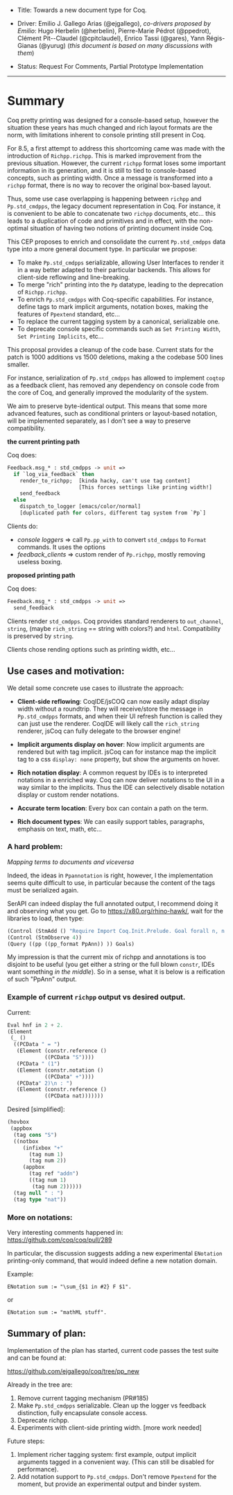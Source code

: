 - Title: Towards a new document type for Coq.

- Driver: Emilio J. Gallego Arias (@ejgallego),
  _co-drivers proposed by Emilio_: Hugo Herbelin (@herbelin), Pierre-Marie Pédrot (@ppedrot), Clément Pit--Claudel (@cpitclaudel), Enrico Tassi (@gares), Yann Régis-Gianas (@yurug)
  (_this document is based on many discussions with them_)

- Status: Request For Comments, Partial Prototype Implementation

----

# Summary

Coq pretty printing was designed for a console-based setup, however
the situation these years has much changed and rich layout formats are
the norm, with limitations inherent to console printing still present
in Coq.

For 8.5, a first attempt to address this shortcoming came was made
with the introduction of `Richpp.richpp`. This is marked improvement
from the previous situation. However, the current `richpp` format
loses some important information in its generation, and it is still to
tied to console-based concepts, such as printing width. Once a message
is transformed into a `richpp` format, there is no way to recover the
original box-based layout.

Thus, some use case overlapping is happening between `richpp` and
`Pp.std_cmdpps`, the legacy document representation in Coq. For
instance, it is convenient to be able to concatenate two `richpp`
documents, etc... this leads to a duplication of code and primitives
and in effect, with the non-optimal situation of having two notions of
printing document inside Coq.

This CEP proposes to enrich and consolidate the current `Pp.std_cmdpps` data
type into a more general document type. In particular we propose:

- To make `Pp.std_cmdpps` serializable, allowing User Interfaces to
  render it in a way better adapted to their particular backends. This
  allows for client-side reflowing and line-breaking.
- To merge "rich" printing into the `Pp` datatype, leading to the
  deprecation of `Richpp.richpp`.
- To enrich `Pp.std_cmdpps` with Coq-specific capabilities. For instance,
  define tags to mark implicit arguments, notation boxes, making the features of
  `Ppextend` standard, etc...
- To replace the current tagging system by a canonical, serializable one.
- To deprecate console specific commands such as `Set Printing Width`,
  `Set Printing Implicits`, etc...

This proposal provides a cleanup of the code base. Current stats for
the patch is 1000 additions vs 1500 deletions, making a the codebase
500 lines smaller.

For instance, serialization of `Pp.std_cmdpps` has allowed to
implement `coqtop` as a feedback client, has removed any dependency on
console code from the core of Coq, and generally improved the
modularity of the system.

We aim to preserve byte-identical output. This means that some more
advanced features, such as conditional printers or layout-based
notation, will be implemented separately, as I don't see a way to
preserve compatibility.

**the current printing path**

Coq does:

```ocaml
Feedback.msg_* : std_cmdpps -> unit =>
  if `log_via_feedback` then
    render_to_richpp;  [kinda hacky, can't use tag content]
                       [This forces settings like printing width!]
    send_feedback
  else
    dispatch_to_logger [emacs/color/normal]
    [duplicated path for colors, different tag system from `Pp`]
```

Clients do:

- _console loggers_ => call `Pp.pp_with` to convert `std_cmdpps` to
  `Format` commands. It uses the options
- _feedback_clients_ => custom render of `Pp.richpp`, mostly removing
  useless boxing.

**proposed printing path**

Coq does:

```ocaml
Feedback.msg_* : std_cmdpps -> unit =>
  send_feedback
```

Clients render `std_cmdpps`. Coq provides standard renderers to
`out_channel`, `string`, (maybe `rich_string` == string with colors?)
and `html`. Compatibility is preserved by `string`.

Clients chose rending options such as printing width, etc...

## Use cases and motivation:

We detail some concrete use cases to illustrate the approach:

- **Client-side reflowing**: CoqIDE/jsCOQ can now easily adapt display
  width without a roundtrip. They will receive/store the message in
  `Pp.std_cmdpps` formats, and when their UI refresh function is
  called they can just use the renderer. CoqIDE will likely call the
  `rich_string` renderer, jsCoq can fully delegate to the browser
  engine!

- **Implicit arguments display on hover**: Now implicit arguments are
  rendered but with tag implicit. jsCoq can for instance map the
  implicit tag to a css `display: none` property, but show the
  arguments on hover.

- **Rich notation display**: A common request by IDEs is to
  interpreted notations in a enriched way. Coq can now deliver
  notations to the UI in a way similar to the implicits. Thus the IDE
  can selectively disable notation display or custom render notations.

- **Accurate term location**: Every box can contain a path on the term.

- **Rich document types**: We can easily support tables, paragraphs,
  emphasis on text, math, etc...

### A hard problem:

_Mapping terms to documents and viceversa_

Indeed, the ideas in `Ppannotation` is right, however, I the
implementation seems quite difficult to use, in particular because the
content of the tags must be serialized again.

SerAPI can indeed display the full annotated output, I recommend doing
it and observing what you get. Go to https://x80.org/rhino-hawk/, wait for the libraries to load, then type:

```lisp
(Control (StmAdd () "Require Import Coq.Init.Prelude. Goal forall n, n + 0 = n. intros n."))
(Control (StmObserve 4))
(Query ((pp ((pp_format PpAnn)) )) Goals)
```

My impression is that the current mix of richpp and annotations is too
disjoint to be useful (you get either a string or the full blown
`constr`, IDEs want something _in the middle_). So in a sense, what it
is below is a reification of such "PpAnn" output.

### Example of current `richpp` output vs desired output.

Current:
```lisp
Eval hnf in 2 + 2.
(Element
 (_ ()
  ((PCData " = ")
   (Element (constr.reference ()
            ((PCData "S"))))
   (PCData " (1")
   (Element (constr.notation ()
            ((PCData" +"))))
   (PCData" 2)\n : ")
   (Element (constr.reference ()
            ((PCData nat)))))))
```

Desired [simplified]:
```lisp
(hovbox
 (appbox
  (tag cons "S")
  ((notbox
     (infixbox "+"
       (tag num 1)
       (tag num 2))
     (appbox
       (tag ref "addn")
       ((tag num 1)
        (tag num 2))))))
  (tag null " : ")
  (tag type "nat"))
```

### More on notations:

Very interesting comments happened in:
https://github.com/coq/coq/pull/289

In particular, the discussion suggests adding a new experimental
`ENotation` printing-only command, that would indeed define a new notation domain.

Example:
```coq
ENotation sum := "\sum_{$1 in #2} F $1".
```
or
```coq
ENotation sum := "mathML stuff".
```

## Summary of plan:

Implementation of the plan has started, current code passes the test
suite and can be found at:

https://github.com/ejgallego/coq/tree/pp_new

Already in the tree are:

1. Remove current tagging mechanism (PR#185)
1. Make `Pp.std_cmdpps` serializable. Clean up the
   logger vs feedback distinction, fully encapsulate console access.
1. Deprecate richpp.
1. Experiments with client-side printing width. [more work needed]

Future steps:

1. Implement richer tagging system: first example, output implicit
   arguments tagged in a convenient way. (This can still be disabled
   for performance).
1. Add notation support to `Pp.std_cmdpps`. Don't remove `Ppextend`
   for the moment, but provide an experimental output and binder system.

